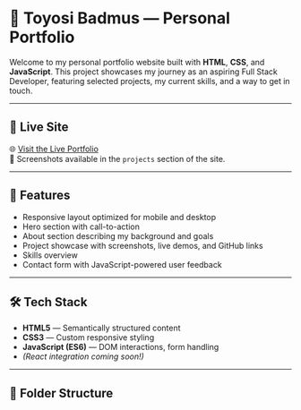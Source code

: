 # 💼 Toyosi Badmus — Personal Portfolio

Welcome to my personal portfolio website built with **HTML**, **CSS**, and **JavaScript**. This project showcases my journey as an aspiring Full Stack Developer, featuring selected projects, my current skills, and a way to get in touch.

---

## 🚀 Live Site

🌐 [Visit the Live Portfolio](https://teewhye.github.io/My-Portfolio/)  
📸 Screenshots available in the `projects` section of the site.

---

## 📌 Features

- Responsive layout optimized for mobile and desktop
- Hero section with call-to-action
- About section describing my background and goals
- Project showcase with screenshots, live demos, and GitHub links
- Skills overview
- Contact form with JavaScript-powered user feedback

---

## 🛠️ Tech Stack

- **HTML5** — Semantically structured content
- **CSS3** — Custom responsive styling
- **JavaScript (ES6)** — DOM interactions, form handling
- *(React integration coming soon!)*

---

## 📂 Folder Structure


